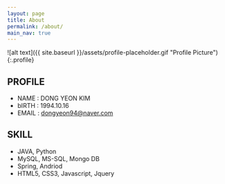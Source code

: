 ```yaml
---
layout: page
title: About
permalink: /about/
main_nav: true
---
```


![alt text]({{ site.baseurl }}/assets/profile-placeholder.gif "Profile Picture"){:.profile}

## PROFILE
  - NAME  : DONG YEON KIM
  - bIRTH : 1994.10.16
  - EMAIL : dongyeon94@naver.com

## SKILL
  - JAVA, Python
  - MySQL, MS-SQL, Mongo DB
  - Spring, Andriod
  - HTML5, CSS3, Javascript, Jquery

